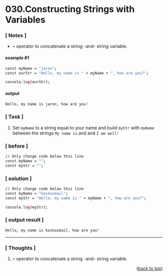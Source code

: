 <a name="topage"></a>

# 030.Constructing Strings with Variables

### [ Notes ]
  * `+` operator to concatenate a string -and- string variable.

#### example #1

```sh
const myName = "jaron";
const ourStr = "Hello, my name is " + myName + ", how are you?";

console.log(ourStr);
```

#### output
```sh
Hello, my name is jaron, how are you?
```

### [ Task ]
  1. Set `myName` to a string equal to your name and build `myStr` with `myName` between the strings `My name is`  and  and `I am well!`

### [ before ]

```sh
// Only change code below this line
const myName = "";
const myStr = "";
```

### [ solution ]

```sh
// Only change code below this line
const myName = "koskasmail";
const myStr = "Hello, my name is " + myName + ", how are you?";

console.log(myStr);
```

### [ output result ]

```sh
Hello, my name is koskasmail, how are you?
```

-----

### [ Thoughts ]

  1. `+` operator to concatenate a string -and- string variable.
  

<p align="right">(<a href="#topage">back to top</a>)</p>
<br/>
<br/>
